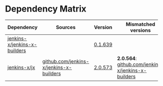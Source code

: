 # Dependency Matrix

Dependency | Sources | Version | Mismatched versions
---------- | ------- | ------- | -------------------
[jenkins-x/jenkins-x-builders](https://github.com/jenkins-x/jenkins-x-builders) |  | [0.1.639]() | 
[jenkins-x/jx](https://github.com/jenkins-x/jx) | [github.com/jenkins-x/jenkins-x-builders](https://github.com/jenkins-x/jenkins-x-builders) | [2.0.573](https://github.com/jenkins-x/jx/releases/tag/v2.0.573) | **2.0.564**: [github.com/jenkins-x/jenkins-x-builders](https://github.com/jenkins-x/jenkins-x-builders)

